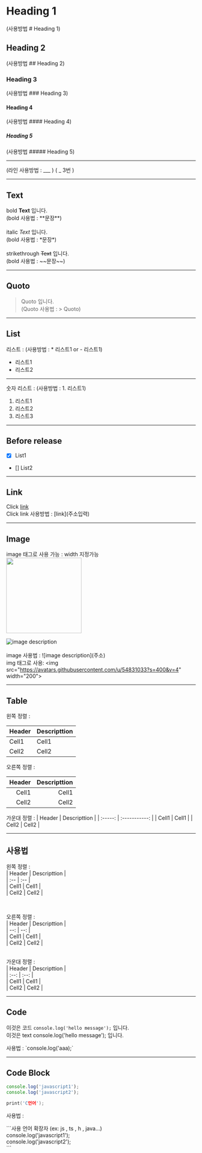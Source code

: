 <!-- Heading -->

# Heading 1

(사용방법 # Heading 1)

## Heading 2

(사용방법 ## Heading 2)

### Heading 3

(사용방법 ### Heading 3)

#### Heading 4

(사용방법 #### Heading 4)

##### Heading 5

(사용방법 ##### Heading 5)

<!-- Line -->

---

(라인 사용방법 : \_\_\_ ) ( \_ 3번 )

---

<!-- Text -->

## Text

bold **Text** 입니다. </br>
(bold 사용법 : \*\*문장\*\*) </br>
<br>
italic _Text_ 입니다. </br>
(bold 사용법 : \*문장\*) </br>
<br>
strikethrough ~~Text~~ 입니다. </br>
(bold 사용법 : \~\~문장\~\~) </br>

<!-- Line  _ 3번 -->

---

<!-- Quote -->

## Quoto

> Quoto 입니다. <br>
> (Quoto 사용법 : > Quoto)

<!-- Line   -->

---

<!-- Bullet list -->

## List

리스트 :
(사용방법 : \* 리스트1 or - 리스트1)

- 리스트1
- 리스트2

---

<!-- Number List -->

숫자 리스트 :
(사용방법 : 1. 리스트1)

1. 리스트1
2. 리스트2
3. 리스트3

---

## Before release

- [x] List1
- [] List2

---

<!-- Link -->

## Link

Click [link](https://github.com/AnJuHwan/ReadMe_File_Note) </br>
Click link 사용방법 : [link]\(주소입력)

---

<!-- Image -->

## Image

image 태그로 사용 가능 : width 지정가능 <br>
<img src="https://avatars.githubusercontent.com/u/54831033?s=400&v=4" width="200">

![image description](https://avatars.githubusercontent.com/u/54831033?s=400&v=4)
</br>
<br>
image 사용법 : ![image description]\(주소) <br>
img 태그로 사용: \<img src="https://avatars.githubusercontent.com/u/54831033?s=400&v=4" width="200">

---

<!-- Table -->

## Table

왼쪽 정렬 :

| Header | Descripttion |
| ------ | ------------ |
| Cell1  | Cell1        |
| Cell2  | Cell2        |

오른쪽 정렬 :

| Header | Descripttion |
| -----: | -----------: |
|  Cell1 |        Cell1 |
|  Cell2 |        Cell2 |

가운대 정렬 :
| Header | Descripttion |
| :-----: | :-----------: |
| Cell1 | Cell1 |
| Cell2 | Cell2 |

---

## 사용법

왼쪽 정렬 :<br>
| Header | Descripttion | <br>
| :-- | :-- | <br>
| Cell1 | Cell1 |<br>
| Cell2 | Cell2 |<br>

<br>

오른쪽 정렬 : <br>
| Header | Descripttion | <br>
| --: | --: | <br>
| Cell1 | Cell1 | <br>
| Cell2 | Cell2 | <br>

<br>
가운대 정렬 : <br>
| Header | Descripttion | <br>
| :--: | :--: | <br>
| Cell1 | Cell1 | <br>
| Cell2 | Cell2 | <br>

---

<!-- code -->

## Code

이것은 코드 `console.log('hello message');` 입니다. <br>
이것은 text console.log('hello message'); 입니다. <br>

사용법 : \`console.log('aaa);`

---

<!-- Code Block -->

## Code Block

```js
console.log('javascript1');
console.log('javascript2');
```

```h
print('C언어');
```

사용법 :

\```사용 언어 확장자 (ex: js , ts , h , java...) <br>
console.log('javascript1'); <br>
console.log('javascript2'); <br>
\``` <br>
